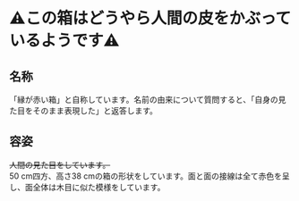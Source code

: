 # ⚠️この箱はどうやら人間の皮をかぶっているようです⚠️

## 名称
「縁が赤い箱」と自称しています。名前の由来について質問すると、「自身の見た目をそのまま表現した」と返答します。
## 容姿
~~人間の見た目をしています。~~  
50 cm四方、高さ38 cmの箱の形状をしています。面と面の接線は全て赤色を呈し、面全体は木目に似た模様をしています。
